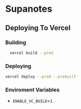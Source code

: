 # Supanotes

## Deploying To Vercel

### Building

```bash
  vercel build --prod
```
  
### Deploying 

```bash
vercel deploy --prod --prebuilt
```
  
### Enviroment Variables
  
- `ENABLE_VC_BUILD`=`1` .

